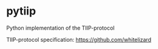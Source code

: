 # pytiip
Python implementation of the TIIP-protocol

TIIP-protocol specification: https://github.com/whitelizard

